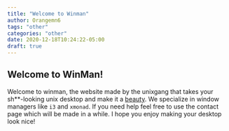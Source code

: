 ```yaml
---
title: "Welcome to Winman"
author: Orangemn6
tags: "other"
categories: "other"
date: 2020-12-18T10:24:22-05:00
draft: true
---
```


## Welcome to WinMan!

Welcome to winman, the website made by the unixgang that takes your sh**-looking unix desktop and make it a [beauty](https://jacobgoldstein.tk/rices). We specialize in window managers like `i3` and `xmonad`. If you need help feel free to use the contact page which will be made in a while. I hope you enjoy making your desktop look nice!

